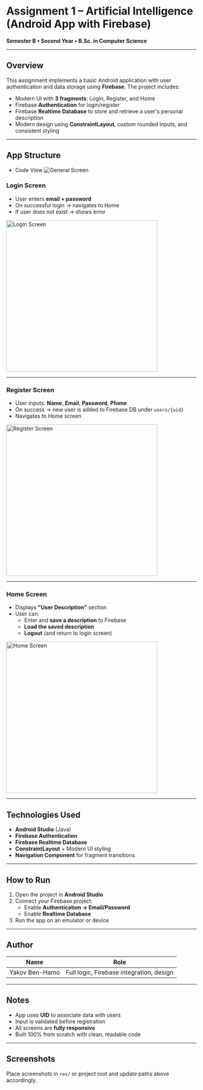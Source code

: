 # Assignment 1 – Artificial Intelligence (Android App with Firebase)

**Semester B • Second Year • B.Sc. in Computer Science**

---

##  Overview

This assignment implements a basic Android application with user authentication and data storage using **Firebase**. The project includes:

- Modern UI with **3 fragments**: Login, Register, and Home
- Firebase **Authentication** for login/register
- Firebase **Realtime Database** to store and retrieve a user's personal description
- Modern design using **ConstraintLayout**, custom rounded inputs, and consistent styling

---

##  App Structure

- Code View
  ![General Screen](screenshots/General.png)

###  Login Screen

- User enters **email + password**
- On successful login → navigates to Home
- If user does not exist → shows error

<img src="screenshots/Login_App.png" alt="Login Screen" width="400"/>


---

###  Register Screen

- User inputs: **Name**, **Email**, **Password**, **Phone**
- On success → new user is added to Firebase DB under `users/{uid}`
- Navigates to Home screen

<img src="screenshots/RegisterApp.png" alt="Register Screen" width="400"/>


---

###  Home Screen

- Displays **"User Description"** section
- User can:
    - Enter and **save a description** to Firebase
    - **Load the saved description**
    - **Logout** (and return to login screen)

<img src="screenshots/Home_App.png" alt="Home Screen" width="400"/>

---

##  Technologies Used

- **Android Studio** (Java)
- **Firebase Authentication**
- **Firebase Realtime Database**
- **ConstraintLayout** + Modern UI styling
- **Navigation Component** for fragment transitions

---

## How to Run

1. Open the project in **Android Studio**
2. Connect your Firebase project:
    - Enable **Authentication → Email/Password**
    - Enable **Realtime Database**
3. Run the app on an emulator or device

---

## Author

| Name           | Role                                |
|----------------|-------------------------------------|
| Yakov Ben-Hamo | Full logic, Firebase integration, design |

---

## Notes

- App uses **UID** to associate data with users
- Input is validated before registration
- All screens are **fully responsive**
- Built 100% from scratch with clean, readable code

---

##  Screenshots

Place screenshots in `res/` or project root and update paths above accordingly.
